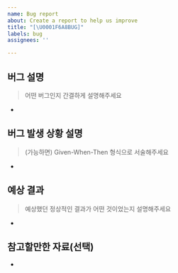 ```yaml
---
name: Bug report
about: Create a report to help us improve
title: "[\U0001F6A8BUG]"
labels: bug
assignees: ''

---
```



## 버그 설명
> 어떤 버그인지 간결하게 설명해주세요 <br/>
* 

## 버그 발생 상황 설명
> (가능하면) Given-When-Then 형식으로 서술해주세요 <br/>
* 

## 예상 결과
> 예상했던 정상적인 결과가 어떤 것이었는지 설명해주세요 <br/>
* 

## 참고할만한 자료(선택) <br/>
*
